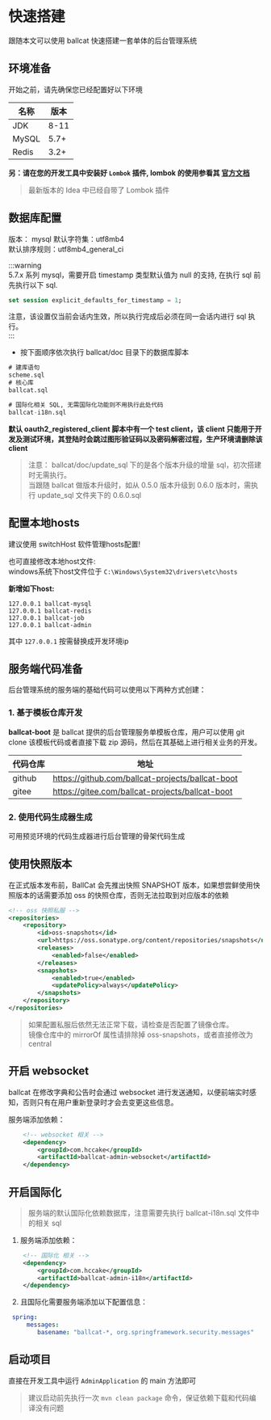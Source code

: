 # 快速搭建

跟随本文可以使用 ballcat 快速搭建一套单体的后台管理系统

## 环境准备

开始之前，请先确保您已经配置好以下环境

| 名称  | 版本   |
| ----- |------|
| JDK   | 8-11 |
| MySQL | 5.7+ |
| Redis | 3.2+ |


**另：请在您的开发工具中安装好 `Lombok` 插件, lombok 的使用参看其 [官方文档](https://projectlombok.org/)**
> 最新版本的 Idea 中已经自带了 Lombok 插件


## 数据库配置

版本： mysql
默认字符集：utf8mb4  
默认排序规则：utf8mb4_general_ci

:::warning  
5.7.x 系列 mysql，需要开启 timestamp 类型默认值为 null 的支持, 在执行 sql 前先执行以下 sql.
```sql
set session explicit_defaults_for_timestamp = 1;
```
注意，该设置仅当前会话内生效，所以执行完成后必须在同一会话内进行 sql 执行。  
:::

- 按下面顺序依次执行 ballcat/doc 目录下的数据库脚本

```sql
# 建库语句
scheme.sql   
# 核心库
ballcat.sql  

# 国际化相关 SQL, 无需国际化功能则不用执行此处代码
ballcat-i18n.sql
```

**默认 oauth2_registered_client 脚本中有一个 test client，该 client 只能用于开发及测试环境，其登陆时会跳过图形验证码以及密码解密过程，生产环境请删除该client**

> 注意： ballcat/doc/update_sql 下的是各个版本升级的增量 sql，初次搭建时无需执行。  
> 当跟随 ballcat 做版本升级时，如从 0.5.0 版本升级到 0.6.0 版本时，需执行 update_sql 文件夹下的 0.6.0.sql

## 配置本地hosts

建议使用 switchHost 软件管理hosts配置!

也可直接修改本地host文件:  
windows系统下host文件位于
`C:\Windows\System32\drivers\etc\hosts`


**新增如下host:**

```
127.0.0.1 ballcat-mysql
127.0.0.1 ballcat-redis
127.0.0.1 ballcat-job
127.0.0.1 ballcat-admin
```

其中 `127.0.0.1` 按需替换成开发环境ip


## 服务端代码准备

后台管理系统的服务端的基础代码可以使用以下两种方式创建：

### 1. 基于模板仓库开发

**ballcat-boot** 是 ballcat 提供的后台管理服务单模板仓库，用户可以使用 git clone 该模板代码或者直接下载 zip 源码，然后在其基础上进行相关业务的开发。

| 代码仓库   | 地址                                                   |
|--------|------------------------------------------------------|
| github | https://github.com/ballcat-projects/ballcat-boot |
| gitee  | https://gitee.com/ballcat-projects/ballcat-boot   |


### 2. 使用代码生成器生成

可用预览环境的代码生成器进行后台管理的骨架代码生成

## 使用快照版本

在正式版本发布前，BallCat 会先推出快照 SNAPSHOT 版本，如果想尝鲜使用快照版本的话需要添加 oss 的快照仓库，否则无法拉取到对应版本的依赖

```xml
<!-- oss 快照私服 -->
<repositories>
    <repository>
        <id>oss-snapshots</id>
        <url>https://oss.sonatype.org/content/repositories/snapshots</url>
        <releases>
            <enabled>false</enabled>
        </releases>
        <snapshots>
            <enabled>true</enabled>
            <updatePolicy>always</updatePolicy>
        </snapshots>
    </repository>
</repositories>
```

> 如果配置私服后依然无法正常下载，请检查是否配置了镜像仓库。  
> 镜像仓库中的 mirrorOf 属性请排除掉 oss-snapshots，或者直接修改为 central


## 开启 websocket

ballcat 在修改字典和公告时会通过 websocket 进行发送通知，以便前端实时感知，否则只有在用户重新登录时才会去变更这些信息。

服务端添加依赖：

```xml
    <!-- websocket 相关 -->
    <dependency>
        <groupId>com.hccake</groupId>
        <artifactId>ballcat-admin-websocket</artifactId>
    </dependency>
```

## 开启国际化

> 服务端的默认国际化依赖数据库，注意需要先执行 ballcat-i18n.sql 文件中的相关 sql

1. 服务端添加依赖：

```xml
    <!-- 国际化 相关 -->
    <dependency>
        <groupId>com.hccake</groupId>
        <artifactId>ballcat-admin-i18n</artifactId>
    </dependency>
```

2. 且国际化需要服务端添加以下配置信息：

```yaml
 spring:
     messages:
        basename: "ballcat-*, org.springframework.security.messages"
```


## 启动项目

直接在开发工具中运行 `AdminApplication` 的 main 方法即可

> 建议启动前先执行一次 `mvn clean package` 命令，保证依赖下载和代码编译没有问题